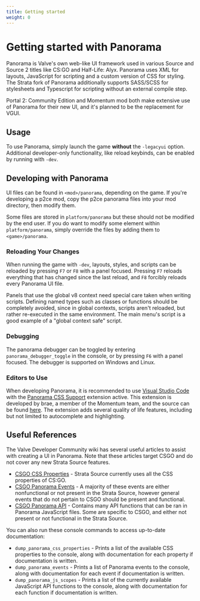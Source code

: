 ```yaml
---
title: Getting started
weight: 0
---
```


# Getting started with Panorama

Panorama is Valve's own web-like UI framework used in various Source and Source 2 titles like CS:GO and
Half-Life: Alyx. Panorama uses XML for layouts, JavaScript for scripting and a custom version of CSS
for styling. The Strata fork of Panorama additionally supports SASS/SCSS for stylesheets and Typescript for scripting without an
external compile step.

Portal 2: Community Edition and Momentum mod both make extensive use of Panorama for their new UI,
and it's planned to be the replacement for VGUI.

## Usage

To use Panorama, simply launch the game **without** the `-legacyui` option. Additional developer-only
functionality, like reload keybinds, can be enabled by running with `-dev`.

## Developing with Panorama

UI files can be found in `<mod>/panorama`, depending on the game. If you're developing a p2ce mod,
copy the p2ce panorama files into your mod directory, then modify them.

Some files are stored in `platform/panorama` but these should not be modified by the end user.
If you do want to modify some element within `platform/panorama`, simply override the files by
adding them to `<game>/panorama`.

### Reloading Your Changes

When running the game with `-dev`, layouts, styles, and scripts can be reloaded by pressing `F7` or `F8` with a panel focused.
Pressing `F7` reloads everything that has changed since the last reload, and `F8` forcibly reloads every Panorama UI file.

Panels that use the global v8 context need special care taken when writing scripts. Defining named types such as classes or
functions should be completely avoided, since in global contexts, scripts aren't reloaded, but rather re-executed in the same
environment. The main menu's script is a good example of a "global context safe" script.

### Debugging

The panorama debugger can be toggled by entering `panorama_debugger_toggle` in the console, or by pressing `F6` with a
panel focused. The debugger is supported on Windows and Linux.

### Editors to Use

When developing Panorama, it is recommended to use [Visual Studio Code](https://code.visualstudio.com/) with the [Panorama CSS Support](https://marketplace.visualstudio.com/items?itemName=braemie.panorama-css) extension active. This extension is developed by brae, a member of the Momentum team, and the source can be found [here](https://github.com/braem/vscode-panorama-css). The extension adds several quality of life features, including but not limited to autocomplete and highlighting.

## Useful References

The Valve Developer Community wiki has several useful articles to assist with creating a UI in Panorama. Note that these
articles target CSGO and do not cover any new Strata Source features.

-   [CSGO CSS Properties](https://developer.valvesoftware.com/wiki/CSGO_Panorama_CSS_Properties) - Strata Source currently uses
    all the CSS properties of CS:GO.
-   [CSGO Panorama Events](https://developer.valvesoftware.com/wiki/CSGO_Panorama_Events) - A majority of these events are either
    nonfunctional or not present in the Strata Source, however general events that do not pertain to CSGO should be present and
    functional.
-   [CSGO Panorama API](https://developer.valvesoftware.com/wiki/CSGO_Panorama_API) - Contains many API functions that can be ran
    in Panorama JavaScript files. Some are specific to CSGO, and either not present or not functional in the Strata Source.

You can also run these console commands to access up-to-date documentation:

-   `dump_panorama_css_properties` - Prints a list of the available CSS properties to the console, along with documentation for
    each property if documentation is written.
-   `dump_panorama_events` - Prints a list of Panorama events to the console, along with documentation for each event if documentation
    is written.
-   `dump_panorama_js_scopes` - Prints a list of the currently available JavaScript API functions to the console, along with
    documentation for each function if documentation is written.
